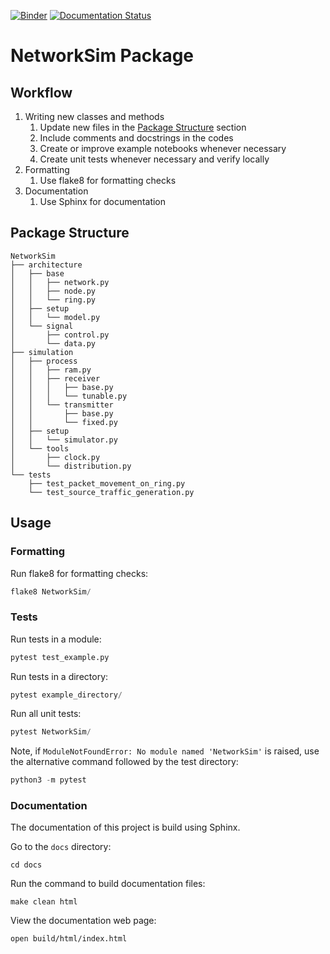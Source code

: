 [![Binder](https://mybinder.org/badge_logo.svg)](https://mybinder.org/v2/gh/HYang1996/NetworkSim/master?filepath=examples)
[![Documentation Status](https://readthedocs.org/projects/networksim/badge/?version=latest)](https://networksim.readthedocs.io/en/latest/)

# NetworkSim Package

## Workflow

1. Writing new classes and methods
    1. Update new files in the [Package Structure](#package-structure) section
    1. Include comments and docstrings in the codes
    1. Create or improve example notebooks whenever necessary
    1. Create unit tests whenever necessary and verify locally
1. Formatting
    1. Use flake8 for formatting checks
1. Documentation
    1. Use Sphinx for documentation

## Package Structure

    NetworkSim
    ├── architecture
    │   ├── base
    │   │   ├── network.py
    │   │   ├── node.py
    │   │   └── ring.py
    │   ├── setup
    │   │   └── model.py
    │   └── signal
    │       ├── control.py
    │       └── data.py
    ├── simulation
    │   ├── process
    │   │   ├── ram.py
    │   │   ├── receiver
    │   │   │   ├── base.py
    │   │   │   └── tunable.py
    │   │   └── transmitter
    │   │       ├── base.py
    │   │       └── fixed.py
    │   ├── setup
    │   │   └── simulator.py
    │   └── tools
    │       ├── clock.py
    │       └── distribution.py
    └── tests
        ├── test_packet_movement_on_ring.py
        └── test_source_traffic_generation.py
    



## Usage

### Formatting

Run flake8 for formatting checks:
```python
flake8 NetworkSim/
```

### Tests

Run tests in a module:
```python
pytest test_example.py
```

Run tests in a directory:
```python
pytest example_directory/
```

Run all unit tests:
```python
pytest NetworkSim/
```

Note, if `ModuleNotFoundError: No module named 'NetworkSim'` is raised, use the alternative command followed by the test directory:
```python
python3 -m pytest
```

### Documentation

The documentation of this project is build using Sphinx.

Go to the `docs` directory:
```
cd docs
```
Run the command to build documentation files:
```
make clean html
```
View the documentation web page:
```
open build/html/index.html
```
